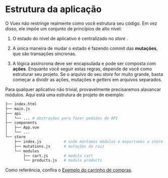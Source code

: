 # Estrutura da aplicação

O Vuex não restringe realmente como você estrutura seu código. Em vez disso, ele impõe um conjunto de princípios de alto nível:

1. O estado do nível de aplicativo é centralizado no _store_ .

2. A única maneira de mudar o estado é fazendo commit das **mutações**, que são transações síncronas.

3. A lógica assíncrona deve ser encapsulada e pode ser composta com **ações**.
Enquanto você seguir estas regras, depende de você como estruturar seu projeto. Se o arquivo do seu _store_  for muito grande, basta começar a dividir as ações, mutações e _getters_  em arquivos separados.

Para qualquer aplicativo não trivial, provavelmente precisaremos alavancar módulos. Aqui está uma estrutura de projeto de exemplo:

``` bash
├── index.html
├── main.js
├── api
│   └── ... # abstrações para fazer pedidos de API
├── components
│   ├── App.vue
│   └── ...
└── store
    ├── index.js          # onde montamos módulos e exportamos a store    ├── actions.js            # ações da raiz
    ├── mutations.js      # mutações da raiz
    └── modules
        ├── cart.js       # modulo cart
        └── products.js   # modulo products
```

Como referência, confira o [Exemplo do carrinho de compras](https://github.com/vuejs/vuex/tree/dev/examples/shopping-cart).
